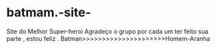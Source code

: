 # batmam.-site-
Site do Melhor Super-heroi
             Agradeço o grupo por cada um ter feito sua parte , estou feliz .    Batman>>>>>>>>>>>>>>>>>>>>>Homem-Aranha 